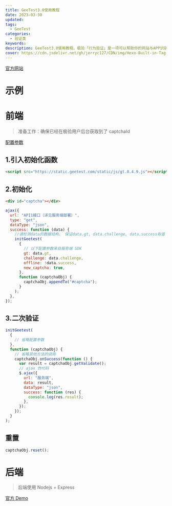 ```yaml
---
title: GeeTest3.0使用教程
date: 2023-03-30
updated:
tags:
  - GeeTest
categories:
  - 验证类
keywords:
description: GeeTest3.0使用教程。极验「行为验证」是一项可以帮助你的网站与APP识别与拦截机器程序批量自动化操作的SaaS应用。它是由极验开发的新一代人机验证产品，它不基于传统“问题-答案”的检测模式，而是通过利用深度学习对验证过程中产生的行为数据进行高维分析，发现人机行为模式与行为特征的差异，更加精准地区分人机行为。
cover: https://cdn.jsdelivr.net/gh/jerryc127/CDN/img/Hexo-Built-in-Tag-Plugins-COVER.png
---
```


[官方网站](https://www.geetest.com/Sensebot)

# 示例

<script src="https://static.geetest.com/static/js/gt.0.4.9.js"></script>
<div id="captcha"></div>
<script>
fetch("https://api.zhangsifan.com/geetest/register?").then(async (response) => {
  const { result } = await response.json();
  console.log(result);
  initGeetest(
    {
      // 以下配置参数来自服务端 SDK
      gt: result.gt,
      challenge: result.challenge,
      offline: !result.success,
      new_captcha: true,
    },
    function (captchaObj) {
      captchaObj.appendTo("#captcha");
      captchaObj.onSuccess(() => {
        var result = captchaObj.getValidate();
        console.log(result);
        fetch("https://api.zhangsifan.com/geetest/validate", {
          method: "POST",
          body: JSON.stringify(result),
        }).then(async (response) => {
          const { result } = await response.json();
          if (result.success) {
            if (window.confirm("验证成功,是否重置验证器?")) {
              captchaObj.reset();
            }
          }
        });
      });
    }
  );
});
</script>

# 前端

> 准备工作：确保已经在极验用户后台获取到了 captchaId

[配置参数](https://docs.geetest.com/sensebot/apirefer/api/web)

## 1.引入初始化函数

```html
<script src="https://static.geetest.com/static/js/gt.0.4.9.js"></script>
```

## 2.初始化

```html
<div id="captcha"></div>
```

```javascript
ajax({
  url: "API1接口（详见服务端部署）",
  type: "get",
  dataType: "json",
  success: function (data) {
    //请检测data的数据结构， 保证data.gt, data.challenge, data.success有值
    initGeetest(
      {
        // 以下配置参数来自服务端 SDK
        gt: data.gt,
        challenge: data.challenge,
        offline: !data.success,
        new_captcha: true,
      },
      function (captchaObj) {
        captchaObj.appendTo("#captcha");
      }
    );
  },
});
```

## 3.二次验证

```js
initGeetest(
  {
    // 省略配置参数
  },
  function (captchaObj) {
    // 省略其他方法的调用
    captchaObj.onSuccess(function () {
      var result = captchaObj.getValidate();
      // ajax 伪代码
      $.ajax({
        url: "服务端",
        data: result,
        dataType: "json",
        success: function (res) {
          console.log(res.result);
        },
      });
    });
  }
);
```

## 重置

```js
captchaObj.reset();
```

# 后端

> 后端使用 Nodejs + Express

[官方 Demo](https://github.com/GeeTeam/gt3-server-node-express-bypass)
